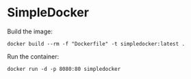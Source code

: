 # SimpleDocker

Build the image:

```
docker build --rm -f "Dockerfile" -t simpledocker:latest .
```

Run the container:

```
docker run -d -p 8080:80 simpledocker
```
